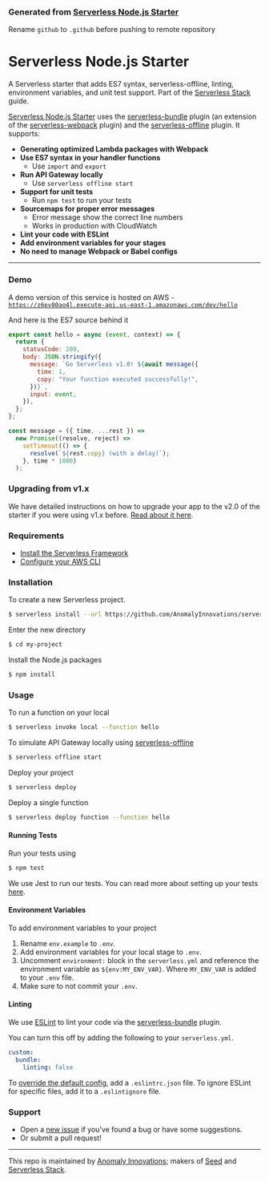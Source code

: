 ### Generated from [Serverless Node.js Starter](https://github.com/AnomalyInnovations/serverless-nodejs-starter)

Rename `github` to `.github` before pushing to remote repository

# Serverless Node.js Starter

A Serverless starter that adds ES7 syntax, serverless-offline, linting, environment variables, and unit test support. Part of the [Serverless Stack](http://serverless-stack.com) guide.

[Serverless Node.js Starter](https://github.com/AnomalyInnovations/serverless-nodejs-starter) uses the [serverless-bundle](https://github.com/AnomalyInnovations/serverless-bundle) plugin (an extension of the [serverless-webpack](https://github.com/serverless-heaven/serverless-webpack) plugin) and the [serverless-offline](https://github.com/dherault/serverless-offline) plugin. It supports:

- **Generating optimized Lambda packages with Webpack**
- **Use ES7 syntax in your handler functions**
  - Use `import` and `export`
- **Run API Gateway locally**
  - Use `serverless offline start`
- **Support for unit tests**
  - Run `npm test` to run your tests
- **Sourcemaps for proper error messages**
  - Error message show the correct line numbers
  - Works in production with CloudWatch
- **Lint your code with ESLint**
- **Add environment variables for your stages**
- **No need to manage Webpack or Babel configs**

---

### Demo

A demo version of this service is hosted on AWS - [`https://z6pv80ao4l.execute-api.us-east-1.amazonaws.com/dev/hello`](https://z6pv80ao4l.execute-api.us-east-1.amazonaws.com/dev/hello)

And here is the ES7 source behind it

```javascript
export const hello = async (event, context) => {
  return {
    statusCode: 200,
    body: JSON.stringify({
      message: `Go Serverless v1.0! ${await message({
        time: 1,
        copy: "Your function executed successfully!",
      })}`,
      input: event,
    }),
  };
};

const message = ({ time, ...rest }) =>
  new Promise((resolve, reject) =>
    setTimeout(() => {
      resolve(`${rest.copy} (with a delay)`);
    }, time * 1000)
  );
```

### Upgrading from v1.x

We have detailed instructions on how to upgrade your app to the v2.0 of the starter if you were using v1.x before. [Read about it here](https://github.com/AnomalyInnovations/serverless-nodejs-starter/releases/tag/v2.0).

### Requirements

- [Install the Serverless Framework](https://serverless.com/framework/docs/providers/aws/guide/installation/)
- [Configure your AWS CLI](https://serverless.com/framework/docs/providers/aws/guide/credentials/)

### Installation

To create a new Serverless project.

```bash
$ serverless install --url https://github.com/AnomalyInnovations/serverless-nodejs-starter --name my-project
```

Enter the new directory

```bash
$ cd my-project
```

Install the Node.js packages

```bash
$ npm install
```

### Usage

To run a function on your local

```bash
$ serverless invoke local --function hello
```

To simulate API Gateway locally using [serverless-offline](https://github.com/dherault/serverless-offline)

```bash
$ serverless offline start
```

Deploy your project

```bash
$ serverless deploy
```

Deploy a single function

```bash
$ serverless deploy function --function hello
```

#### Running Tests

Run your tests using

```bash
$ npm test
```

We use Jest to run our tests. You can read more about setting up your tests [here](https://facebook.github.io/jest/docs/en/getting-started.html#content).

#### Environment Variables

To add environment variables to your project

1. Rename `env.example` to `.env`.
2. Add environment variables for your local stage to `.env`.
3. Uncomment `environment:` block in the `serverless.yml` and reference the environment variable as `${env:MY_ENV_VAR}`. Where `MY_ENV_VAR` is added to your `.env` file.
4. Make sure to not commit your `.env`.

#### Linting

We use [ESLint](https://eslint.org) to lint your code via the [serverless-bundle](https://github.com/AnomalyInnovations/serverless-bundle) plugin.

You can turn this off by adding the following to your `serverless.yml`.

```yaml
custom:
  bundle:
    linting: false
```

To [override the default config](https://eslint.org/docs/user-guide/configuring), add a `.eslintrc.json` file. To ignore ESLint for specific files, add it to a `.eslintignore` file.

### Support

- Open a [new issue](https://github.com/AnomalyInnovations/serverless-nodejs-starter/issues/new) if you've found a bug or have some suggestions.
- Or submit a pull request!

---

This repo is maintained by [Anomaly Innovations](https://anoma.ly); makers of [Seed](https://seed.run) and [Serverless Stack](https://serverless-stack.com).
